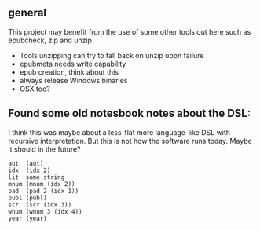## general

This project may benefit from the use of some other tools out here
such as epubcheck, zip and unzip

- Tools unzipping can try to fall back on unzip upon failure
- epubmeta needs write capability
- epub creation, think about this
- always release Windows binaries
- OSX too?


## Found some old notesbook notes about the DSL:

I think this was maybe about a less-flat more language-like DSL with recursive interpretation. But this is not how the software runs today. Maybe it should in the future?

    aut  (aut)
    idx  (idx 2)
    lit  some string
    mnum (mnum (idx 2))
    pad  (pad 2 (idx 1))
    publ (publ)
    scr  (scr (idx 3))
    wnum (wnum 3 (idx 4))
    year (year)
